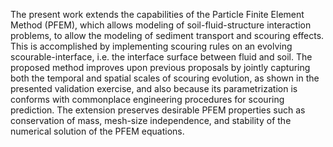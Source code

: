 The present work extends the capabilities of the Particle Finite Element Method (PFEM), which allows modeling of soil-fluid-structure interaction problems, to allow the modeling of sediment transport and scouring effects. This is accomplished by implementing scouring rules on an evolving scourable-interface, i.e. the interface surface between fluid and soil. The proposed method improves upon previous proposals by jointly capturing both the temporal and spatial scales of scouring evolution, as shown in the presented validation exercise, and also because its parametrization is conforms with commonplace engineering procedures for scouring prediction. The extension preserves desirable PFEM properties such as conservation of mass, mesh-size independence, and stability of the numerical solution of the PFEM equations.